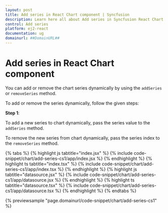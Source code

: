 ```yaml
---
layout: post
title: Add series in React Chart component | Syncfusion
description: Learn here all about Add series in Syncfusion React Chart component of Syncfusion Essential JS 2 and more.
control: Add series 
platform: ej2-react
documentation: ug
domainurl: ##DomainURL##
---
```


# Add series in React Chart component

You can add or remove the chart series dynamically by using the `addSeries` or `removeSeries` method.

To add or remove the series dynamically, follow the given steps:

**Step 1**:

To add a new series to chart dynamically, pass the series value to the `addSeries` method.

To remove the new series from chart dynamically, pass the series index to the `removeSeries` method.

{% tabs %}
{% highlight js tabtitle="index.jsx" %}
{% include code-snippet/chart/add-series-cs1/app/index.jsx %}
{% endhighlight %}
{% highlight ts tabtitle="index.tsx" %}
{% include code-snippet/chart/add-series-cs1/app/index.tsx %}
{% endhighlight %}
{% highlight js tabtitle="datasource.jsx" %}
{% include code-snippet/chart/add-series-cs1/app/datasource.jsx %}
{% endhighlight %}
{% highlight ts tabtitle="datasource.tsx" %}
{% include code-snippet/chart/add-series-cs1/app/datasource.tsx %}
{% endhighlight %}
{% endtabs %}

{% previewsample "page.domainurl/code-snippet/chart/add-series-cs1" %}